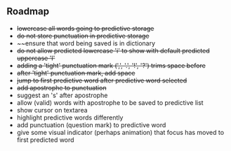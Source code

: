## Roadmap

- ~~lowercase all words going to predictive storage~~
- ~~do not store punctuation in predictive storage~~
- ~~ensure that word being saved is in dictionary
- ~~do not allow predicted lowercase 'i' to show with default predicted uppercase 'I'~~
- ~~adding a 'tight' punctuation mark (',', '.', '!', '?') trims space before~~
- ~~after 'tight' punctuation mark, add space~~
- ~~jump to first predictive word after predictive word selected~~
- ~~add apostrophe to punctuation~~
- suggest an 's' after apostrophe
- allow (valid) words with apostrophe to be saved to predictive list
- show cursor on textarea
- highlight predictive words differently
- add punctuation (question mark) to predictive word
- give some visual indicator (perhaps animation) that focus has moved to first predicted word
